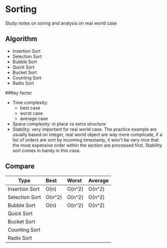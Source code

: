 # Sorting
Study notes on soring and analysis on real world case

## Algorithm
- Insertion Sort
- Selection Sort
- Bubble Sort
- Quick Sort
- Bucket Sort
- Counting Sort
- Radix Sort

##Key factor
-  Time complexity: 
    - best case
    - worst case
    - average case
-  Space complexity: in place vs extra structure
-  Stability: very important for real world case. The practice example are usually based on integer, real world object are 
way more complicate, if a list of orders are sort by incoming timestamp, it won't be very nice that the most expensive order
within the section are processed first. Stability sort comes in handy in this case.  

## Compare                                     
| Type                 | Best | Worst   | Average   |
| -----------------------| :------------- | :------------- |:------------- |
| Insertion Sort    | O(n)| O(n^2) | O(n^2)|
| Selection Sort   | O(n^2)| O(n^2) | O(n^2)|
| Bubble Sort   | O(n)| O(n^2) | O(n^2)|
| Quick Sort   | |
| Bucket Sort   | |
| Counting Sort   | |
| Radix Sort   | |
